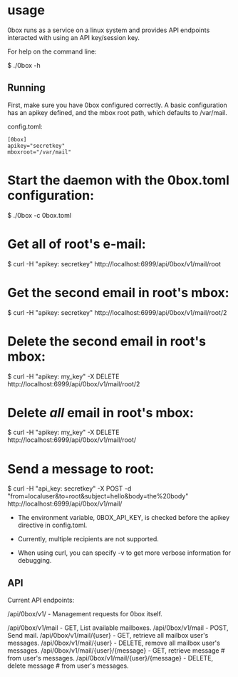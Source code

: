 # usage #

0box runs as a service on a linux system and provides API endpoints interacted
with using an API key/session key.

For help on the command line:

 $ ./0box -h

## Running ##

First, make sure you have 0box configured correctly.  A basic configuration has
an apikey defined, and the mbox root path, which defaults to /var/mail.

config.toml:

```
[0box]
apikey="secretkey"
mboxroot="/var/mail"
```

  # Start the daemon with the 0box.toml configuration:
  $ ./0box -c 0box.toml

  # Get all of root's e-mail:
  $ curl -H "apikey: secretkey" http://localhost:6999/api/0box/v1/mail/root

  # Get the second email in root's mbox:
  $ curl -H "apikey: secretkey" http://localhost:6999/api/0box/v1/mail/root/2

  # Delete the second email in root's mbox:
  $ curl -H "apikey: my_key" -X DELETE http://localhost:6999/api/0box/v1/mail/root/2

  # Delete *all* email in root's mbox:
  $ curl -H "apikey: my_key" -X DELETE http://localhost:6999/api/0box/v1/mail/root/

  # Send a message to root:
  $ curl -H "api_key: secretkey" -X POST -d "from=localuser&to=root&subject=hello&body=the%20body" http://localhost:6999/api/0box/v1/mail/

* The environment variable, 0BOX_API_KEY, is checked before the apikey directive
  in config.toml.

* Currently, multiple recipients are not supported.

* When using curl, you can specify -v to get more verbose information for
  debugging.

## API ##

Current API endpoints:

/api/0box/v1/                      - Management requests for 0box itself.

/api/0box/v1/mail                  - GET, List available mailboxes.
/api/0box/v1/mail                  - POST, Send mail.
/api/0box/v1/mail/{user}           - GET, retrieve all mailbox user's messages.
/api/0box/v1/mail/{user}           - DELETE, remove all mailbox user's messages.
/api/0box/v1/mail/{user}/{message} - GET, retrieve message # from user's messages.
/api/0box/v1/mail/{user}/{message} - DELETE, delete message # from user's messages.
